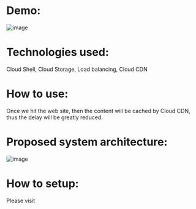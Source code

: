 # Demo:
![image](https://github.com/manbobo2002/gcp_lb_cdn/blob/master/demo.png)  

# Technologies used:  
Cloud Shell, Cloud Storage, Load balancing, Cloud CDN

# How to use:  
Once we hit the web site, then the content will be cached by Cloud CDN, thus the delay will be greatly reduced.

# Proposed system architecture:
![image](https://github.com/manbobo2002/gcp_lb_cdn/blob/master/solution_diagram.png)  


# How to setup:  
Please visit 
